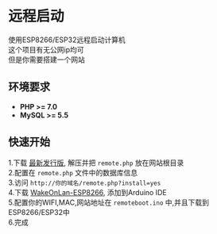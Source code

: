# 远程启动
使用ESP8266/ESP32远程启动计算机  
这个项目有无公网ip均可  
但是你需要搭建一个网站  
## 环境要求
- **PHP >= 7.0**
- **MySQL >= 5.5**

## 快速开始
1.下载 [最新发行版](https://github.com/hank9999/Remoteboot/releases), 解压并把 `remote.php` 放在网站根目录  
2.配置在 `remote.php` 文件中的数据库信息  
3.访问 `http://你的域名/remote.php?install=yes`  
4.下载 [WakeOnLan-ESP8266](https://github.com/koenieee/WakeOnLan-ESP8266/archive/master.zip), 添加到Arduino IDE  
5.配置你的WIFI,MAC,网站地址在 `remoteboot.ino` 中,并且下载到ESP8266/ESP32中  
6.完成  